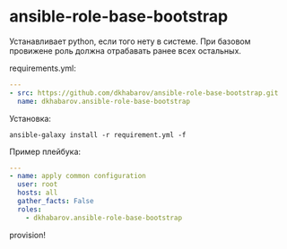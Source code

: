 # ansible-role-base-bootstrap
Устанавливает python, если того нету в системе. При базовом провижене роль должна отрабавать ранее всех остальных.

requirements.yml:
```yaml
---
- src: https://github.com/dkhabarov/ansible-role-base-bootstrap.git
  name: dkhabarov.ansible-role-base-bootstrap
```
Установка:

```shell
ansible-galaxy install -r requirement.yml -f
```

Пример плейбука:

```yaml
---
- name: apply common configuration
  user: root
  hosts: all
  gather_facts: False
  roles:
    - dkhabarov.ansible-role-base-bootstrap
```

provision!
